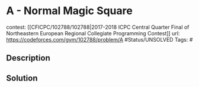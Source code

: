 # A - Normal Magic Square

contest: [[CFICPC/102788/102788|2017-2018 ICPC Central Quarter Final of Northeastern European Regional Collegiate Programming Contest]]
url: https://codeforces.com/gym/102788/problem/A
#Status/UNSOLVED
Tags: #

## Description

## Solution

